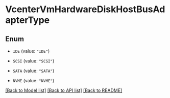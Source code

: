 # VcenterVmHardwareDiskHostBusAdapterType

## Enum


* `IDE` (value: `"IDE"`)

* `SCSI` (value: `"SCSI"`)

* `SATA` (value: `"SATA"`)

* `NVME` (value: `"NVME"`)


[[Back to Model list]](../README.md#documentation-for-models) [[Back to API list]](../README.md#documentation-for-api-endpoints) [[Back to README]](../README.md)


